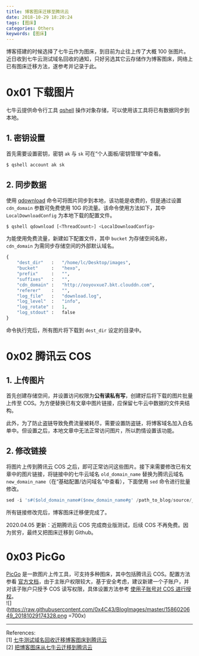 ```yaml
---
title: 博客图床迁移至腾讯云
date: 2018-10-29 18:20:24
tags: [图床]
categories: Others
keywords: [图床]
---
```


博客搭建的时候选择了七牛云作为图床，到目前为止往上传了大概 100 张图片。近日收到七牛云测试域名回收的通知，只好另选其它云存储作为博客图床，网络上已有图床迁移方法，遂参考并记录于此。

# 0x01 下载图片
七牛云提供命令行工具 [qshell](https://developer.qiniu.com/kodo/tools/1302/qshell#2) 操作对象存储，可以使用该工具将已有数据同步到本地。

## 1. 密钥设置
首先需要设置密钥，密钥 `ak` 与 `sk` 可在“个人面板/密钥管理”中查看。
```python
$ qshell account ak sk
```
## 2. 同步数据
使用 [qdownload](https://github.com/qiniu/qshell/blob/master/docs/qdownload.md) 命令可将图片同步到本地，该功能是收费的，但是通过设置 `cdn_domain` 参数可免费使用 10G 的流量。该命令使用方法如下，其中 `LocalDownloadConfig` 为本地下载的配置文件。
```python
$ qshell qdownload [<ThreadCount>] <LocalDownloadConfig>
```
为能使用免费流量，新建如下配置文件，其中 `bucket` 为存储空间名称，`cdn_domain` 为需同步存储空间的外部默认域名。
```python
{
    "dest_dir"   :   "/home/lc/Desktop/images",
    "bucket"     :   "hexo",
    "prefix"     :   "",
    "suffixes"   :   "",
    "cdn_domain" :   "http://ooyovxue7.bkt.clouddn.com",
    "referer"    :   "",
    "log_file"   :   "download.log",
    "log_level"  :   "info",
    "log_rotate" :   1,
    "log_stdout" :   false
}
```
命令执行完后，所有图片将下载到 `dest_dir` 设定的目录中。

# 0x02 腾讯云 COS
## 1. 上传图片
首先创建存储空间，并设置访问权限为**公有读私有写**，创建好后将下载的图片批量上传至 COS。为方便替换已有文章中图片链接，应保留七牛云中数据的文件夹结构。

此外，为了防止盗链导致免费流量被耗尽，需要设置防盗链，将博客域名加入白名单中。但设置之后，本地文章中无法正常访问图片，所以酌情设置该功能。

## 2. 修改链接
将图片上传到腾讯云 COS 之后，即可正常访问这些图片。接下来需要修改已有文章中的图片链接，将链接中的七牛云域名 `old_domain_name` 替换为腾讯云域名 `new_domain_name`（在“基础配置/访问域名”中查看），下面使用 `sed` 命令进行批量修改。
```python
sed -i 's#($old_domain_name#($new_domain_name#g' /path_to_blog/source/_posts/*.md
```
所有链接修改完后，博客图床迁移便完成了。

2020.04.05 更新：近期腾讯云 COS 完成商业版测试，后续 COS 不再免费。因为贫穷，最终又把图床迁移到 Github。

# 0x03 PicGo
[PicGo](https://molunerfinn.com/PicGo/) 是一款图片上传工具，可支持多种图床，其中包括腾讯云 COS。配置方法参看 [官方文档](https://github.com/Molunerfinn/PicGo/wiki/%E8%AF%A6%E7%BB%86%E7%AA%97%E5%8F%A3%E7%9A%84%E4%BD%BF%E7%94%A8#%E8%85%BE%E8%AE%AF%E4%BA%91cos)，由于主账户权限较大，基于安全考虑，建议新建一个子账户，并对该子账户只授予 COS 读写权限，具体设置方法参考 [使用子账号对 COS 进行授权](https://cloud.tencent.com/document/product/436/11714)。  
![](https://raw.githubusercontent.com/0x4C43/BlogImages/master/1586020649_20181029174328.png =700x)


____
References:   
[1] [七牛测试域名回收迁移博客图床到腾讯云](https://sjq597.github.io/2018/10/13/%E4%B8%83%E7%89%9B%E6%B5%8B%E8%AF%95%E5%9F%9F%E5%90%8D%E5%9B%9E%E6%94%B6%E8%BF%81%E7%A7%BB%E5%8D%9A%E5%AE%A2%E5%9B%BE%E5%BA%8A%E5%88%B0%E8%85%BE%E8%AE%AF%E4%BA%91/)   
[2] [把博客图床从七牛云迁移到腾讯云](https://jdhao.github.io/2018/10/20/qiuniu_migrate_to_tencent_cos/)  
